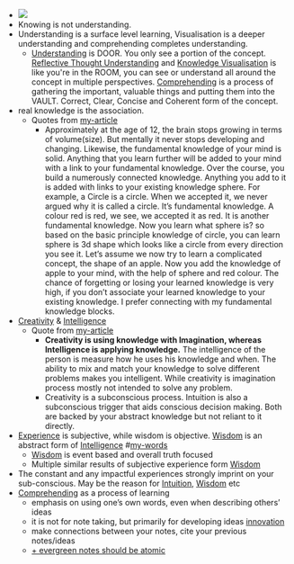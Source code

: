 - ![](https://firebasestorage.googleapis.com/v0/b/firescript-577a2.appspot.com/o/imgs%2Fapp%2Fsakthi%2FLXR5lKf0Jv.jpg?alt=media&token=1e611245-f93b-4c95-8b3f-d571c2231c88)
- Knowing is not understanding.
- Understanding is a surface level learning, Visualisation is a deeper understanding and comprehending completes understanding.
    - [Understanding]() is DOOR. You only see a portion of the concept. [Reflective Thought Understanding]() and [Knowledge Visualisation]() is like you're in the ROOM, you can see or understand all around the concept in multiple perspectives. [Comprehending]() is a process of gathering the important, valuable things and putting them into the VAULT. Correct, Clear, Concise and Coherent form of the concept.
- real knowledge is the association. 
    - Quotes from [my-article]()
        - Approximately at the age of 12, the brain stops growing in terms of volume(size). But mentally it never stops developing and changing. Likewise, the fundamental knowledge of your mind is solid. Anything that you learn further will be added to your mind with a link to your fundamental knowledge. Over the course, you build a numerously connected knowledge. Anything you add to it is added with links to your existing knowledge sphere.
For example, a Circle is a circle. When we accepted it, we never argued why it is called a circle. It’s fundamental knowledge. A colour red is red, we see, we accepted it as red. It is another fundamental knowledge. Now you learn what sphere is? so based on the basic principle knowledge of circle, you can learn sphere is 3d shape which looks like a circle from every direction you see it. Let’s assume we now try to learn a complicated concept, the shape of an apple. Now you add the knowledge of apple to your mind, with the help of sphere and red colour.
The chance of forgetting or losing your learned knowledge is very high, if you don’t associate your learned knowledge to your existing knowledge. I prefer connecting with my fundamental knowledge blocks.
- [Creativity]() & [Intelligence]()
    - Quote from [my-article]()
        - **Creativity is using knowledge with Imagination, whereas Intelligence is applying knowledge.** The intelligence of the person is measure how he uses his knowledge and when. The ability to mix and match your knowledge to solve different problems makes you intelligent. While creativity is imagination process mostly not intended to solve any problem.
        - Creativity is a subconscious process. Intuition is also a subconscious trigger that aids conscious decision making. Both are backed by your abstract knowledge but not reliant to it directly.
- [Experience]() is subjective, while wisdom is objective. [Wisdom]() is an abstract form of [Intelligence]() #[my-words]()
    - [Wisdom]() is event based and overall truth focused
    - Multiple similar results of subjective experience form [Wisdom]()
- The constant and any impactful experiences strongly imprint on your sub-conscious. May be the reason for [Intuition](), [Wisdom]() etc
- [Comprehending]() as a process of learning 
    - emphasis on using one’s own words, even when describing others’ ideas
    - it is not for note taking, but primarily for developing ideas [innovation]()
    - make connections between your notes, cite your previous notes/ideas
    - [+ evergreen notes should be atomic]()
